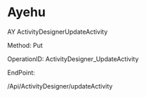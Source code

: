 #     Ayehu


AY ActivityDesignerUpdateActivity

Method: Put

OperationID: ActivityDesigner_UpdateActivity

EndPoint:

/Api/ActivityDesigner/updateActivity
